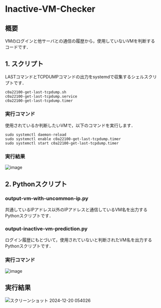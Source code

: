 # Inactive-VM-Checker

## 概要  
VMのログインと他サーバとの通信の履歴から，使用していないVMを判断するコードです．

## 1. スクリプト 
LASTコマンドとTCPDUMPコマンドの出力をsystemdで収集するシェルスクリプトです．  
  
```c0a22100-get-last-tcpdump.sh```  
```c0a22100-get-last-tcpdump.service```  
```c0a22100-get-last-tcpdump.timer```  

### 実行コマンド
使用されているか判断したいVMで，以下のコマンドを実行します．  
```
sudo systemctl daemon-reload
sudo systemctl enable c0a22100-get-last-tcpdump.timer
sudo systemctl start c0a22100-get-last-tcpdump.timer
```

### 実行結果
![image](https://github.com/user-attachments/assets/044b4e60-44f8-4b31-bd00-e7b5f4d93ed9)

## 2. Pythonスクリプト
### output-vm-with-uncommon-ip.py  
共通しているIPアドレス以外のIPアドレスと通信しているVM名を出力するPythonスクリプトです．  
 
### output-inactive-vm-prediction.py  
ログイン履歴にもとづいて，使用されていないと判断されたVM名を出力するPythonスクリプトです．  

### 実行コマンド  
![image](https://github.com/user-attachments/assets/7662ed12-9cb1-4bde-892f-aa4190b77910)

## 実行結果  
![スクリーンショット 2024-12-20 054026](https://github.com/user-attachments/assets/eeeaf1f5-3569-4448-9513-dc8bfe8f5954)
